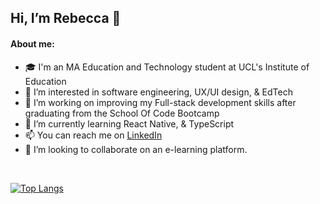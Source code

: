 ## Hi, I’m Rebecca 👋

#### About me:

- 🎓 I'm an MA Education and Technology student at UCL's Institute of Education
- 👀 I’m interested in software engineering, UX/UI design, & EdTech
- 🌱 I’m working on improving my Full-stack development skills after graduating from the School Of Code Bootcamp
- 🧠 I’m currently learning React Native, & TypeScript
- 📫 You can reach me on [LinkedIn](https://www.linkedin.com/in/rebecca1994/)
- 💞️ I’m looking to collaborate on an e-learning platform.

<br>

[![Top Langs](https://github-readme-stats.vercel.app/api/top-langs/?username=rebeccatuffnell&layout=compact&langs_count=8&count-private=true)](https://github.com/anuraghazra/github-readme-stats)
